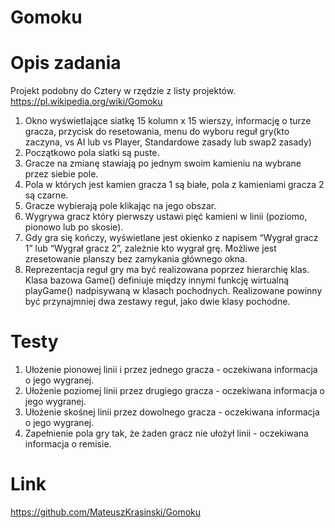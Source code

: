 ﻿# Gomoku
# Opis zadania
Projekt podobny do Cztery w rzędzie z listy projektów.
https://pl.wikipedia.org/wiki/Gomoku
1. Okno wyświetlające siatkę 15 kolumn x 15 wierszy,
informację o turze gracza, przycisk do resetowania, menu 
do wyboru reguł gry(kto zaczyna, vs AI lub vs Player, Standardowe zasady lub swap2 zasady)
2. Początkowo pola siatki są puste.
3. Gracze na zmianę stawiają po jednym swoim kamieniu na wybrane przez siebie pole.
4. Pola w których jest kamien gracza 1 są białe, pola z kamieniami gracza 2
są czarne.
5. Gracze wybierają pole klikając na jego obszar.
6. Wygrywa gracz który pierwszy ustawi pięć kamieni w linii (poziomo, pionowo
lub po skosie).
7. Gdy gra się kończy, wyświetlane jest okienko z napisem “Wygrał gracz 1” lub
“Wygrał gracz 2”, zależnie kto wygrał grę. Możliwe jest zresetowanie planszy
bez zamykania głównego okna.
8. Reprezentacja reguł gry ma być realizowana poprzez hierarchię klas. Klasa
bazowa  Game() definiuje między innymi funkcję wirtualną playGame() nadpisywaną w
klasach pochodnych. Realizowane powinny być przynajmniej dwa zestawy reguł,
jako dwie klasy pochodne.
# Testy
1. Ułożenie pionowej linii i przez jednego gracza - oczekiwana informacja o
jego wygranej.
2. Ułożenie poziomej linii  przez drugiego gracza - oczekiwana informacja o
jego wygranej.
3. Ułożenie skośnej linii przez dowolnego gracza - oczekiwana informacja o
jego wygranej.
4. Zapełnienie pola gry tak, że żaden gracz nie ułożył linii - oczekiwana informacja
o remisie.
# Link
https://github.com/MateuszKrasinski/Gomoku
